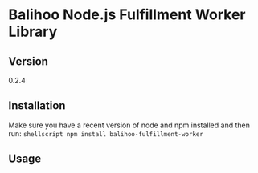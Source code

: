 Balihoo Node.js Fulfillment Worker Library
==========================================

## Version
0.2.4

## Installation
  Make sure you have a recent version of node and npm installed and
    then run:
    ```shellscript
    npm install balihoo-fulfillment-worker
    ```
## Usage
  




